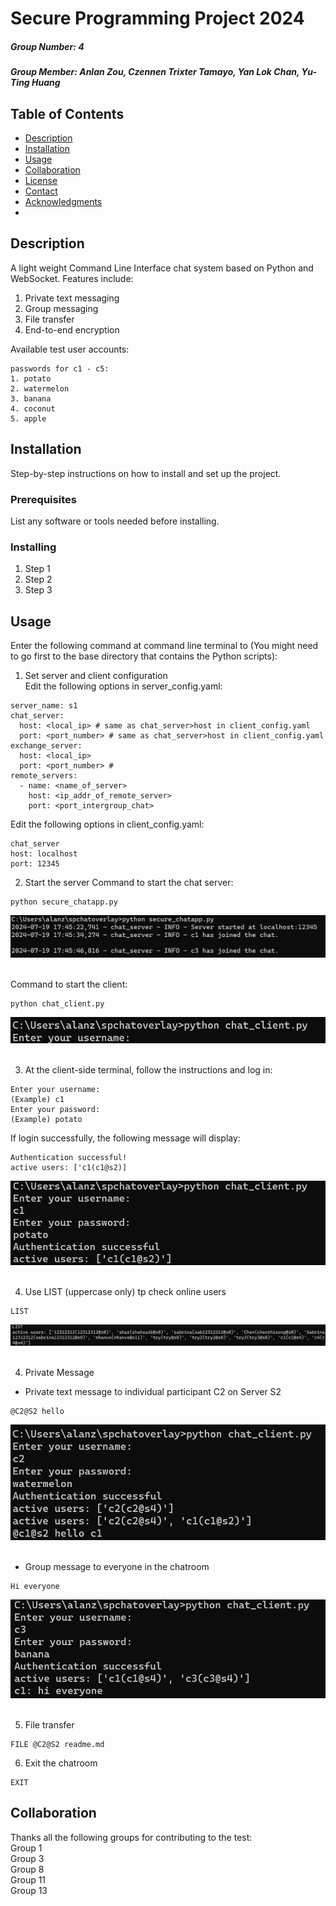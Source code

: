 # Secure Programming Project 2024
##### Group Number: 4
##### Group Member: Anlan Zou, Czennen Trixter Tamayo, Yan Lok Chan, Yu-Ting Huang

## Table of Contents
- [Description](#description)
- [Installation](#installation)
- [Usage](#usage)
- [Collaboration](#collaboration)
- [License](#license)
- [Contact](#contact)
- [Acknowledgments](#acknowledgments)
- 

## Description
<!-- A brief description of what the project is, what it does, and why it is useful. -->
A light weight Command Line Interface chat system based on Python and WebSocket.
Features include:
1. Private text messaging
2. Group messaging
3. File transfer
4. End-to-end encryption

Available test user accounts:
```
passwords for c1 - c5:
1. potato
2. watermelon
3. banana
4. coconut
5. apple
```

## Installation
Step-by-step instructions on how to install and set up the project.

### Prerequisites
List any software or tools needed before installing.

### Installing
1. Step 1
2. Step 2
3. Step 3

## Usage
Enter the following command at command line terminal to (You might need to go first to the base directory that contains the Python scripts):
1. Set server and client configuration  
Edit the following options in server_config.yaml:
```
server_name: s1
chat_server:
  host: <local_ip> # same as chat_server>host in client_config.yaml
  port: <port_number> # same as chat_server>host in client_config.yaml
exchange_server:
  host: <local_ip>
  port: <port_number> #
remote_servers:
  - name: <name_of_server>
    host: <ip_addr_of_remote_server>
    port: <port_intergroup_chat>
```
Edit the following options in client_config.yaml:
```
chat_server
host: localhost
port: 12345
```
2. Start the server
Command to start the chat server:
```
python secure_chatapp.py
```
![Alt Text](snapshot/server_start.png)<img width="100">

Command to start the client:
```
python chat_client.py
```
![Alt Text](snapshot/client_start.png)<img width="100">

3. At the client-side terminal, follow the instructions and log in:
```
Enter your username:
(Example) c1
Enter your password:
(Example) potato
```
If login successfully, the following message will display:
```
Authentication successful!
active users: ['c1(c1@s2)]
```
![Alt Text](snapshot/client_auth.png)<img width="100">

4. Use LIST (uppercase only) tp check online users
```
LIST
```
![Alt Text](snapshot/client_list.png)<img width="100">

4. Private Message
- Private text message to individual participant C2 on Server S2
```
@C2@S2 hello
```
![Alt Text](snapshot/client_msg_rcv.png)<img width="100">

- Group message to everyone in the chatroom
```
Hi everyone
```
![Alt Text](snapshot/client_msg_broadcast.png)<img width="100">

5. File transfer
```
FILE @C2@S2 readme.md
```

6. Exit the chatroom
```
EXIT
```

## Collaboration
Thanks all the following groups for contributing to the test:  
Group 1  
Group 3  
Group 8  
Group 11  
Group 13  
